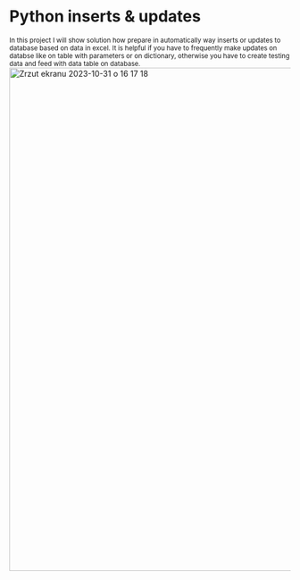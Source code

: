 # Python inserts & updates

<sub/>
In this project I will show solution how prepare in automatically way inserts or updates to database based on data in excel. It is helpful if you have to frequently make updates on databse like on table with parameters or on dictionary, otherwise you have to create testing data and feed with data table on database. </sub>


<img width="901" alt="Zrzut ekranu 2023-10-31 o 16 17 18" src="https://github.com/eda6767/python_inserts_updates/assets/102791467/c32c52a6-6951-46d6-98db-d53ce526a3e6">
